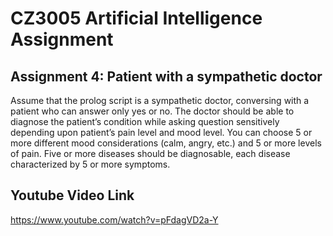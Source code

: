 # CZ3005 Artificial Intelligence Assignment

## Assignment 4: Patient with a sympathetic doctor

Assume that the prolog script is a sympathetic doctor, conversing with a patient who can answer only yes or no. The doctor should be able to diagnose the patient’s condition while asking question sensitively depending upon patient’s pain level and mood level. You can choose 5 or more different mood considerations (calm, angry, etc.) and 5 or more levels of pain. Five or more diseases should be diagnosable, each disease characterized by 5 or more symptoms.

## Youtube Video Link

https://www.youtube.com/watch?v=pFdagVD2a-Y

